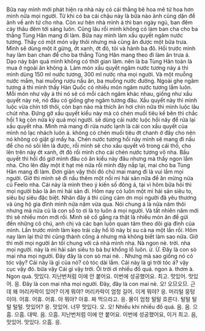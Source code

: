 Bữa nay mình mới phát hiện ra nhà này có cái thằng bê hoa mê tứ hoa hơn mình nữa mọi người. Từ khi có ba cái chậu này là bữa nào ảnh cũng dặn để ảnh về anh tứ cho nha. Còn xư hên nhà mình á thì ban ngày ngủ, ban đêm cày thâu đêm tới sáng luôn. Cũng lâu rồi mình không có làm ban cha cho ba thằng Tùng Hân mang đi làm. Bữa nay mình làm xầu quyết ngâm nước tương. Thấy có một món vậy thôi nhưng mà cũng ăn được một bữa trưa. Mình sẽ dùng một ít gừng, ớt xanh, ớt đỏ, tỏi và hành ba đô. Hồi trước mình hay làm ban chan để cho ba thằng Tùng Hân mang theo đi làm ăn trưa á. Dạo này bận quá mình không có thời gian làm. nên là ba Tùng Hân toàn là mua ở ngoài ăn không à. Làm món xầu quyết ngâm nước tương này á thì mình dùng 150 ml nước tương, 300 ml nước nha mọi người. Và một muỗng nước mắm, hai muỗng rượu nấu ăn, ba muỗng nước đường. Ngoài ghẹ ngâm tương á thì mình thấy Hàn Quốc có nhiều món ngâm nước tương lắm luôn. Mỗi món như vậy á thì nó sẽ có mỗi cách ngâm khác nhau, giống như xầu quyết này nè, nó đâu có giống ghẹ ngâm tương đâu. Xầu quyết này thì mình luộc vừa chín tới thôi, còn bạn nào mà thích ăn hơi chín nữa thì mình luộc lâu chút nha. Đứng gỡ xầu quyết kiểu này mà có chén muối tiêu kế bên thì chắc hồi 1 kg còn nửa ký quá mọi người. sẽ dùng cái nước luộc hồi nãy để rửa lại xầu quyết nha. Mình mà mang đi rửa nước lạnh là cái con xầu quyết của mình nó lạc nhách luôn á. không có chén muối tiêu ớt chanh ở đây cho nên nó không có giật gì mấy ha. Chén nước tương hồi nãy mình sẽ mang đi nấu để cho nó sôi lên là được, rồi mình sẽ cho xầu quyết vô trong cái thố, cho lên trên này ớt xanh, ớt đỏ rồi mình cho cái chén nước tương vô nha. Bầu quyết thì hồi đó giờ mình đâu có ăn kiểu này đâu nhưng mà thấy ngon lắm nha. Cho lên đây một ít hạt mè nữa rồi mình đậy nắp lại, mai cho ba Tùng Hân mang đi làm. Đơn giản vậy thôi đó chứ mai mang đi là vui lắm mọi người. Giờ thì mình sẽ đi nấu thêm một nồi mì hải sản nữa để ăn mừng nửa củ Feelo nha. Cái này là mình theo ý kiến số đông á, tại vì hôm bữa hỏi thì mọi người bảo là ăn mì hải sản đi. Hôm nay có luôn một mì hải sản siêu to, siêu bự siêu đặc biệt. Nhân đây á thì cũng cảm ơn mọi người đã yêu thương và ủng hộ gia đình mình nửa năm vừa qua. Nói chung á là nửa năm thôi nhưng mà nửa củ là con số to ơi là to luôn á mọi người. Và tất nhiên năm mới thì sẽ nhiều món mới rồi. Mình sẽ cố gắng ra thật là nhiều món ăn để gửi đến những cô chú, anh chị và các bạn luôn quan tâm theo dõi gia đình của mình. Lần trước mình làm kẹo trái cây hồ lô này bị su cà na một lần rồi. Hôm nay làm lại thử thì cũng thành công á nhưng mà không biết làm sao nữa. Giờ thì mời mọi người ăn tối chung với cả nhà mình nha. Nà ngon nè. trời. nha mọi người. này là mì hải sản siêu to bả bự khổng lồ luôn. ừ. Ừ. Đây là con sò mai nha mọi người. Đây đây là con sò mai nè. . Nhưng mà sao giống nó có tóc vậy? Cái này là gì của nó? có tóc dài lắm. Cái này là gì trời tóc á? vậy cục vậy đó. bữa vậy Cái gì vậy trời. Ôi trời ơi nhiều đồ quá. ngon à. thơm à. Ngon quá. 맛있다. 지난번처럼 이에 안 붙어요. 이번에 성공했어요. 최고. 맛있어. 맛있어. 응. Đây là con mai nha mọi người. Đây, đây là con mai nè. 오! 오므오므. 근데 왜 머리카락이 있어? 이게 뭐야? 머리카락이 엄청 길어. 이게 뭐야? 응. 머리털 뭉텅이야. 어휴. 어휴. 어휴. 아 뭐야? 아휴. 짜 먹으라고. 응. 물이 엄청 털털 흐른다. 털털 털털 털털. 맛있어? 응. 맛있어. 너무 맛있다. 오. 오! Nhiều khi nhiều đồ quá. 음. 음. 으흠. 으흠. 대박. 음. 으흠. 지난번처럼 이에 안 붙어요. 이번에 성공했어요, 이거 최고. 음, 맛있어. 맛있다. 으흠. 응.